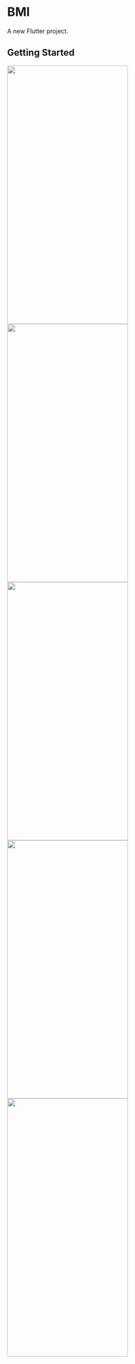 # BMI

A new Flutter project.

## Getting Started
<img src="https://user-images.githubusercontent.com/101335124/161463120-537a1b55-5de4-4ae7-9c28-0ce054ae32eb.png" width=280px% height=600px%>
<img src="https://user-images.githubusercontent.com/101335124/161463307-27ed1b6a-bcc0-4e6b-b096-522a0159c96c.png" width=280px% height=600px%>
<img src="https://user-images.githubusercontent.com/101335124/161463456-e73ddf36-87d7-4acb-b880-6816ab64f52a.png" width=280px% height=600px%>
<img src="https://user-images.githubusercontent.com/101335124/161463501-4d26516e-773b-4462-a36d-8357d458565f.png" width=280px% height=600px%>
<img src="https://user-images.githubusercontent.com/101335124/161463894-1710cd02-c406-4b49-b097-06beb81486a4.png" width=280px% height=600px%>




